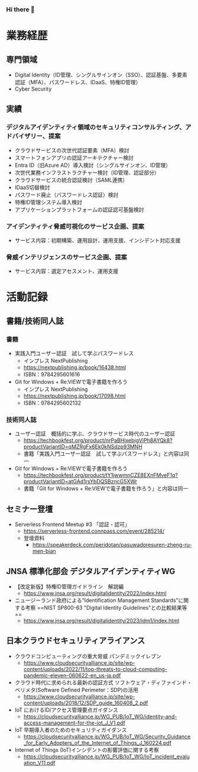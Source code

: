 ### Hi there 👋

<!--
**peridotan/peridotan** is a ✨ _special_ ✨ repository because its `README.md` (this file) appears on your GitHub profile.

Here are some ideas to get you started:

- 🔭 I’m currently working on ...
- 🌱 I’m currently learning ...
- 👯 I’m looking to collaborate on ...
- 🤔 I’m looking for help with ...
- 💬 Ask me about ...
- 📫 How to reach me: ...
- 😄 Pronouns: ...
- ⚡ Fun fact: ...
-->
# 業務経歴
## 専門領域
- Digital Identity（ID管理、シングルサインオン（SSO）、認証基盤、多要素認証（MFA）、パスワードレス、IDaaS、特権ID管理）
- Cyber Security
## 実績
### デジタルアイデンティティ領域のセキュリティコンサルティング、アドバイザリー、提案
- クラウドサービスの次世代認証要素（MFA）検討
- スマートフォンアプリの認証アーキテクチャー検討
- Entra ID（旧Azure AD）導入検討（シングルサインオン、ID管理）
- 次世代業務インフラストラクチャー検討（ID管理、認証部分）
- クラウドサービスの統合認証検討（SAML連携）
- IDaaS切替検討
- パスワード廃止（パスワードレス認証）検討
- 特権ID管理システム導入検討
- アプリケーションプラットフォームの認証認可基盤検討
### アイデンティティ脅威可視化のサービス企画、提案
- サービス内容：初期構築、運用設計、運用支援、インシデント対応支援
### 脅威インテリジェンスのサービス企画、提案
-  サービス内容：選定アセスメント、運用支援

# 活動記録
## 書籍/技術同人誌
### 書籍
- 実践入門ユーザー認証　試して学ぶパスワードレス
	- インプレス NextPublishing
	- https://nextpublishing.jp/book/16438.html
	- ISBN：9784295601616
 - Git for Windows + Re:VIEWで電子書籍を作ろう
	- インプレス NextPublishing
	- https://nextpublishing.jp/book/17098.html
 	- ISBN：9784295602132
### 技術同人誌
- ユーザー認証　概括的に学ぶ、クラウドサービス時代のユーザー認証
	- https://techbookfest.org/product/nrPaBHixebigViPh8AYQk8?productVariantID=qMZRgFx6Ek0kNSdzp93MNH
	- 書籍「実践入門ユーザー認証　試して学ぶパスワードレス」と内容は同一
- Git for Windows + Re:VIEWで電子書籍を作ろう
	- https://techbookfest.org/product/tY1jwwmnCZE8EXnFMveF1q?productVariantID=atGAd1rsYbDQSBzncG5XWr
	- 書籍「Git for Windows + Re:VIEWで電子書籍を作ろう」と内容は同一
## セミナー登壇
- Serverless Frontend Meetup #3 「認証・認可」
	- https://serverless-frontend.connpass.com/event/285214/
	- 登壇資料
		- https://speakerdeck.com/peridotan/pasuwadoresuren-zheng-ru-men-bian
## JNSA 標準化部会 デジタルアイデンティティWG
- 【改定新版】特権ID管理ガイドライン　解説編
	- https://www.jnsa.org/result/digitalidentity/2022/index.html
- ニュージーランド政府による"Identification Management Standards"に関する考察
==NIST SP800-63 "Digital Identity Guidelines"との比較結果等==
	- https://www.jnsa.org/result/digitalidentity/2023/idm1/index.html
## 日本クラウドセキュリティアライアンス
- クラウドコンピューティングの重大脅威 パンデミックイレブン
	- https://www.cloudsecurityalliance.jp/site/wp-content/uploads/2022/11/top-threats-to-cloud-computing-pandemic-eleven-060622-en_us-ja.pdf
- クラウド時代に求められる最新の認証方式 ソフトウェア・ディファインド・ペリメタ(Software Defined Perimeter：SDP)の活用
	- https://www.cloudsecurityalliance.jp/site/wp-content/uploads/2018/12/SDP_guide_160408_2.pdf
- IoT におけるID/アクセス管理要点ガイダンス
	- https://cloudsecurityalliance.jp/WG_PUB/IoT_WG/identity-and-access-management-for-the-iot_J_V1.pdf
- IoT 早期導入者のためのセキュリティガイダンス
	- https://cloudsecurityalliance.jp/WG_PUB/IoT_WG/Security_Guidance_for_Early_Adopters_of_the_Internet_of_Things_J_160224.pdf
- Internet of Things (IoT)インシデントの影響評価に関する考察
	- https://cloudsecurityalliance.jp/WG_PUB/IoT_WG/IoT_incident_evaluation_V11.pdf
